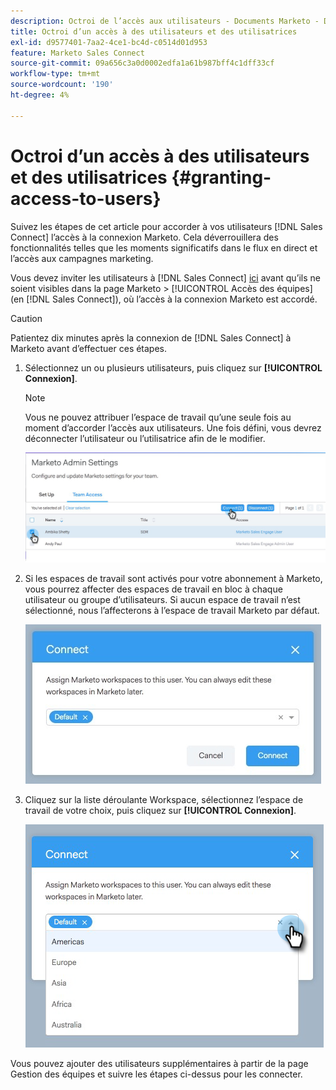 ```yaml
---
description: Octroi de l’accès aux utilisateurs - Documents Marketo - Documentation du produit
title: Octroi d’un accès à des utilisateurs et des utilisatrices
exl-id: d9577401-7aa2-4ce1-bc4d-c0514d01d953
feature: Marketo Sales Connect
source-git-commit: 09a656c3a0d0002edfa1a61b987bff4c1dff33cf
workflow-type: tm+mt
source-wordcount: '190'
ht-degree: 4%

---
```


# Octroi d’un accès à des utilisateurs et des utilisatrices {#granting-access-to-users}

Suivez les étapes de cet article pour accorder à vos utilisateurs [!DNL Sales Connect] l’accès à la connexion Marketo. Cela déverrouillera des fonctionnalités telles que les moments significatifs dans le flux en direct et l’accès aux campagnes marketing.

Vous devez inviter les utilisateurs à [!DNL Sales Connect] [ici](/help/marketo/product-docs/marketo-sales-connect/admin/invite-users.md) avant qu’ils ne soient visibles dans la page Marketo > [!UICONTROL Accès des équipes] (en [!DNL Sales Connect]), où l’accès à la connexion Marketo est accordé.

>[!CAUTION]
>
>Patientez dix minutes après la connexion de [!DNL Sales Connect] à Marketo avant d’effectuer ces étapes.

1. Sélectionnez un ou plusieurs utilisateurs, puis cliquez sur **[!UICONTROL Connexion]**.

   >[!NOTE]
   >
   >Vous ne pouvez attribuer l’espace de travail qu’une seule fois au moment d’accorder l’accès aux utilisateurs. Une fois défini, vous devrez déconnecter l’utilisateur ou l’utilisatrice afin de le modifier.

   ![](assets/granting-access-to-users-1.png)

1. Si les espaces de travail sont activés pour votre abonnement à Marketo, vous pourrez affecter des espaces de travail en bloc à chaque utilisateur ou groupe d’utilisateurs. Si aucun espace de travail n’est sélectionné, nous l’affecterons à l’espace de travail Marketo par défaut.

   ![](assets/granting-access-to-users-2.jpg)

1. Cliquez sur la liste déroulante Workspace, sélectionnez l’espace de travail de votre choix, puis cliquez sur **[!UICONTROL Connexion]**.

   ![](assets/granting-access-to-users-3.png)

Vous pouvez ajouter des utilisateurs supplémentaires à partir de la page Gestion des équipes et suivre les étapes ci-dessus pour les connecter.
